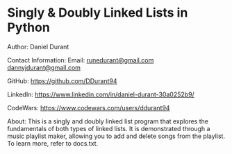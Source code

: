 # Singly & Doubly Linked Lists in Python

Author: Daniel Durant

Contact Information:
  Email:
  <runedurant@gmail.com>
  <dannyjdurant@gmail.com>

  GitHub:
  <https://github.com/DDurant94>

  LinkedIn:
  <https://www.linkedin.com/in/daniel-durant-30a0252b9/>

  CodeWars:
  <https://www.codewars.com/users/ddurant94>

About:
  This is a singly and doubly linked list program that explores the fundamentals of both types of linked lists. It is demonstrated through a music playlist maker, allowing you to add and delete songs from the playlist. To learn more, refer to docs.txt.
